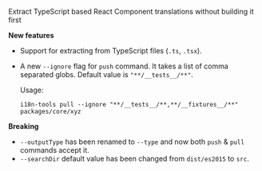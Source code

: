 Extract TypeScript based React Component translations without building it first

**New features**

* Support for extracting from TypeScript files (`.ts`, `.tsx`).
* A new `--ignore` flag for `push` command. It takes a list of comma separated globs. Default value is `"**/__tests__/**"`.

  Usage:

  ```
  i18n-tools pull --ignore "**/__tests__/**,**/__fixtures__/**"  packages/core/xyz
  ```

**Breaking**

* `--outputType` has been renamed to `--type` and now both `push` & `pull` commands accept it.
* `--searchDir` default value has been changed from `dist/es2015` to `src`.
